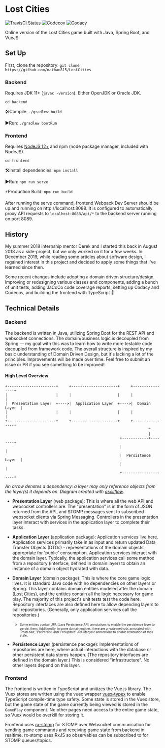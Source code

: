 # Lost Cities

[![TravisCI Status](https://travis-ci.org/nathan815/LostCities.svg?branch=master)](https://travis-ci.org/nathan815/LostCities)
[![Codecov](https://codecov.io/gh/nathan815/LostCities/branch/master/graph/badge.svg)](https://codecov.io/gh/nathan815/LostCities)
[![Codacy](https://api.codacy.com/project/badge/Grade/410d3531a0ee4e7eb87a19b071f34f29)](https://www.codacy.com/manual/nathan815/LostCities?utm_source=github.com&amp;utm_medium=referral&amp;utm_content=nathan815/LostCities&amp;utm_campaign=Badge_Grade)

Online version of the Lost Cities game built with Java, Spring Boot, and VueJS.

## Set Up
First, clone the repository: `git clone https://github.com/nathan815/LostCities`

### Backend
Requires JDK 11+ (`javac -version`). Either OpenJDK or Oracle JDK.

`cd backend`

🛠Compile: `./gradlew build`

▶️Run: `./gradlew bootRun`

### Frontend
Requires [NodeJS 12+](https://nodejs.org/en/download/) and npm (node package manager, included with NodeJS).

`cd frontend`

🛠Install dependencies: `npm install`

▶️Run: `npm run serve`

⚡️Production Build: `npm run build`

After running the serve command, frontend Webpack Dev Server should be up and running on http://localhost:8088. It is configured to automatically proxy API requests to `localhost:8088/api/*` to the backend server running on port 8089.

## History
My summer 2018 internship mentor Derek and I started this back in August 2018 as a side-project, but we only worked on it for a few weeks. In December 2019, while reading some articles about software design, I regained interest in this project and decided to apply some things that I've learned since then. 

Some recent changes include adopting a domain driven structure/design, improving or redesigning various classes and components, adding a bunch of unit tests, adding JaCoCo code coverage reports, setting up Codacy and Codecov, and building the frontend with TypeScript 🚀

## Technical Details

### Backend
The backend is written in Java, utilizing Spring Boot for the REST API and websocket connections. The domain/business logic is decoupled from Spring &mdash; my goal with this was to learn how to write more testable code decoupled from framework code. The overall structure is inspired by my basic understanding of Domain Driven Design, but it's lacking a lot of the principles. Improvements will be made over time. Feel free to submit an issue or PR if you see something to be improved!

#### High Level Overview

```
+----------------------+     +---------------------+     +----------------+
|                      |     |                     |     |                |
|  Presentation Layer  +---->|  Application Layer  +---->|  Domain Layer  |
|                      |     |                     |     |                |
+----------------------+     +---------------------+     +----------------+
                                                                 ^
                                                                 |
                                                    +------------+--------+
                                                    |                     |
                                                    |  Persistence Layer  |
                                                    |                     |
                                                    +---------------------+
```
*An arrow denotes a dependency: a layer may only reference objects from the layer(s) it depends on. Diagram created with [asciiflow](http://asciiflow.com/).*

- **Presentation Layer** (web package): This is where all the web API and websocket controllers are. The "presentation" is in the form of JSON returned from the API, and STOMP messages sent to subscribed websocket clients via Spring Messaging. Controllers in the presentation layer interact with services in the application layer to complete their tasks.

- **Application Layer** (application package): Application services live here. Application services primarily take in as input and return updated Data Transfer Objects (DTOs) - representations of the domain objects appropriate for 'public' consumption. Application services interact with the domain layer. Typically, the application services call some method from a repository (interface, defined in domain layer) to obtain an instance of a domain object hydrated with data.

- **Domain Layer** (domain package): This is where the core game logic lives. It is standard Java code with no dependencies on other layers or Spring. This layer contains domain entities modeled after the domain (Lost Cities), and the entities contain all the logic necessary for game play. The majority of this project's unit tests test the code here. Repository interfaces are also defined here to allow depending layers to call repositories. (Generally, only application services call the repositories.)
    - <sub><sup>Some entities contain JPA (Java Persistence API) annotations to enable the persistence layer to persist them. Additionally, in some domain entities, there are private methods annotated with 'PostLoad', 'PrePersist' and 'PreUpdate' JPA lifecycle annotations to enable restoration of their state.</sup></sub>

- **Persistence Layer** (persistence package): Implementations of repositories are here, where actual interactions with the database or other persistent data stores happen. (The repository interfaces are defined in the domain layer.) This is considered "infrastructure". No other layers depend on this layer.

### Frontend

The frontend is written in TypeScript and unitizes the Vue.js library. The Vuex stores are written using the vuex wrapper [vuex-typex](https://github.com/mrcrowl/vuex-typex) to enable TypeScript compile-time type safety. Some state is stored in the Vuex store, but the game state of the game currently being viewed is stored in the `GamePlay` component. No other pages need access to the entire game state, so Vuex would be overkill for storing it.

Frontend uses [rx-stomp](https://www.npmjs.com/package/@stomp/rx-stomp) for STOMP over Websocket communication for sending game commands and receiving game state from backend in realtime. rx-stomp uses RxJS so observables can be subscribed to for STOMP queues/topics.
